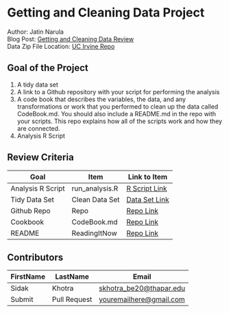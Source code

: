 # Getting and Cleaning Data Project
Author: Jatin Narula <br />
Blog Post: [Getting and Cleaning Data Review](https://medium.com/@GalarnykMichael/review-course-1-the-data-scientists-toolbox-jhu-coursera-4d7459458821#.5jpg133ln "Click to go to Repo") <br />
Data Zip File Location: [UC Irvine Repo](https://d396qusza40orc.cloudfront.net/getdata%2Fprojectfiles%2FUCI%20HAR%20Dataset.zip "Clicking will download the data")

## Goal of the Project
1. A tidy data set 
2. A link to a Github repository with your script for performing the analysis 
3. A code book that describes the variables, the data, and any transformations or work that you performed to clean up the data called CodeBook.md. You should also include a README.md in the repo with your scripts. This repo explains how all of the scripts work and how they are connected.
4. Analysis R Script

## Review Criteria

Goal | Item | Link to Item
--- | --- | ---
Analysis R Script |  run_analysis.R |  [R Script Link](https://github.com/ngarg2k2/getting.and.cleaning_data/blob/main/run_analysis.R "run_analysis.R")
Tidy Data Set |  Clean Data Set |  [Data Set Link](https://github.com/ngarg2k2/getting.and.cleaning_data/blob/main/data/tidyData.txt  "tidyData.txt")
Github Repo | Repo |  [Repo Link](https://github.com/ngarg2k2/getting.and.cleaning_data  "Click to go to Repo")
Cookbook | CodeBook.md |  [Repo Link](https://github.com/ngarg2k2/getting.and.cleaning_data/blob/main/CodeBook.md  "CodeBook.md")
README | ReadingItNow |  [Repo Link](https://github.com/ngarg2k2/getting.and.cleaning_data/blob/main/README.md  "README.md")

## Contributors

FirstName | LastName | Email
--- | --- | ---
Sidak |  Khotra |  <skhotra_be20@thapar.edu>
Submit |  Pull Request | <youremailhere@gmail.com>
